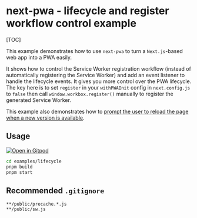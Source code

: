 # next-pwa - lifecycle and register workflow control example

[TOC]

This example demonstrates how to use `next-pwa` to turn a `Next.js`-based web app into a PWA easily.

It shows how to control the Service Worker registration workflow (instead of automatically registering the Service Worker) and add an event listener to handle the lifecycle events. It gives you more control over the PWA lifecycle. The key here is to set `register` in your `withPWAInit` config in `next.config.js` to `false` then call `window.workbox.register()` manually to register the generated Service Worker.

This example also demonstrates how to [prompt the user to reload the page when a new version is available](https://developers.google.com/web/tools/workbox/guides/advanced-recipes#offer_a_page_reload_for_users).

## Usage

[![Open in Gitpod](https://img.shields.io/badge/Open%20In-Gitpod.io-%231966D2?style=for-the-badge&logo=gitpod)](https://gitpod.io/#https://github.com/DuCanhGH/next-pwa/)

```bash
cd examples/lifecycle
pnpm build
pnpm start
```

## Recommended `.gitignore`

```
**/public/precache.*.js
**/public/sw.js
```
